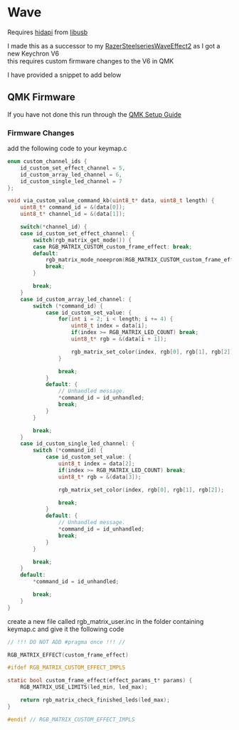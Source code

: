 # Wave

Requires [hidapi](https://github.com/libusb/hidapi) from [libusb](https://github.com/libusb)<br>

I made this as a successor to my [RazerSteelseriesWaveEffect2](https://github.com/coolguy1842/RazerSteelseriesWaveEffect2) as I got a new Keychron V6<br>
this requires custom firmware changes to the V6 in QMK<br>

I have provided a snippet to add below

## QMK Firmware

If you have not done this run through the [QMK Setup Guide](https://docs.qmk.fm/#/newbs_getting_started)

### Firmware Changes

add the following code to your keymap.c

```CPP
enum custom_channel_ids {
    id_custom_set_effect_channel = 5,
    id_custom_array_led_channel = 6,
    id_custom_single_led_channel = 7
};

void via_custom_value_command_kb(uint8_t* data, uint8_t length) {
    uint8_t* command_id = &(data[0]);
    uint8_t* channel_id = &(data[1]);

    switch(*channel_id) {
    case id_custom_set_effect_channel: {
        switch(rgb_matrix_get_mode()) {
        case RGB_MATRIX_CUSTOM_custom_frame_effect: break;
        default:
            rgb_matrix_mode_noeeprom(RGB_MATRIX_CUSTOM_custom_frame_effect);
            break;
        }

        break;
    }
    case id_custom_array_led_channel: {
        switch (*command_id) {
            case id_custom_set_value: {
                for(int i = 2; i < length; i += 4) {
                    uint8_t index = data[i];
                    if(index >= RGB_MATRIX_LED_COUNT) break;
                    uint8_t* rgb = &(data[i + 1]);

                    rgb_matrix_set_color(index, rgb[0], rgb[1], rgb[2]);
                }

                break;
            }
            default: {
                // Unhandled message.
                *command_id = id_unhandled;
                break;
            }
        }

        break;
    }
    case id_custom_single_led_channel: {
        switch (*command_id) {
            case id_custom_set_value: {
                uint8_t index = data[2];
                if(index >= RGB_MATRIX_LED_COUNT) break;
                uint8_t* rgb = &(data[3]);

                rgb_matrix_set_color(index, rgb[0], rgb[1], rgb[2]);

                break;
            }
            default: {
                // Unhandled message.
                *command_id = id_unhandled;
                break;
            }
        }

        break;
    }
    default:
        *command_id = id_unhandled;

        break;
    }
}
```

create a new file called rgb_matrix_user.inc in the folder containing keymap.c
and give it the following code

```C
// !!! DO NOT ADD #pragma once !!! //

RGB_MATRIX_EFFECT(custom_frame_effect)

#ifdef RGB_MATRIX_CUSTOM_EFFECT_IMPLS

static bool custom_frame_effect(effect_params_t* params) {
    RGB_MATRIX_USE_LIMITS(led_min, led_max);

    return rgb_matrix_check_finished_leds(led_max);
}

#endif // RGB_MATRIX_CUSTOM_EFFECT_IMPLS
```
